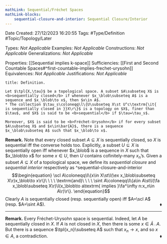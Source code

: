 ```yaml
---
mathLink: Sequential/Fréchet Spaces
mathLink-blocks:
    sequential-closure-and-interior: Sequential Closure/Interior
---
```


<div class="topSpace"></div>

Date Created: 27/12/2023 16:20:55
Tags: #Type/Definition #Topic/Topology/Later

Types: <i>Not Applicable</i>
Examples: <i>Not Applicable</i>
Constructions: <i>Not Applicable</i>
Generalizations: <i>Not Applicable</i>

Properties: [[Sequential implies k-space]]
Sufficiencies: [[First and Second Countable Spaces#^first-countable-implies-frechet-urysohn]]
Equivalences: <i>Not Applicable</i>
Justifications: <i>Not Applicable</i>

``` ad-Definition
title: Definition.

Let $\tpl{X,\tau}$ be a topological space. A subset $A\subseteq X$ is <b>sequentially closed</b> if whenever $x_\blob\subseteq A$ is a sequence and $x_\blob\to x$, then $x\in A$.
* The collection $\tau_s\coloneqq\l\{U\subseteq X\st U^c\textrm{\it{  is sequentially closed in }}X\r\}$ is a topology on $X$, finer than $\tau$, and $X$ is said to be <b>sequential</b> if $\tau=\tau_s$.

Moreover, $X$ is said to be <b>Fréchet-Urysohn</b> if for every subset $A\subseteq X$ and $x\in\bar{A}$, there is a sequence $x_\blob\subseteq A$ such that $x_\blob\to x$.

```

<b>Remark.</b> Note that every closed subset $A\subseteq X$ is sequentially closed, so $X$ is sequential iff the converse holds too. Explicitly, a subset $U\subseteq X$ is sequentially open iff whenever $x_\blob$ is a sequence in $X$ such that $x_\blob\to x$ for some $x\in U$, then $U$ contains cofinitely-many $x_n$’s. Given a subset $A\subseteq X$ of a topological space, we define its <i>sequential closure</i> and <i>sequential interior</i> respectively as ^sequential-closure-and-interior
$$\begin{equation}
    \scl A\coloneqq\l\{x\in X\st\l(\ex x_\blob\subseteq X\r)x_\blob\to x\r\}\ \ \ \ \textrm{and}\ \ \ \ \sint A\coloneqq\l\{a\in A\st\l(\fa x_\blob\subseteq X\r)\l(x_\blob\to a\textrm{ implies }\fa^\infty n:x_n\in A\r)\r\}.
\end{equation}$$
Clearly $A$ is sequentially closed (resp. sequentially open) iff $A=\scl A$ (resp. $A=\sint A$).<span style="float:right;">$\blacklozenge$</span>

---

<b>Remark.</b> Every Fréchet-Urysohn space is sequential. Indeed, let $A$ be sequentially closed in $X$. If $A$ is not closed in $X$, then there is some $x\in\bar{A}\comp A$. But there is a sequence $\tpl{x_n}\subseteq A$ such that $x_n\to x$, and so $x\in A$, a contradiction.<span style="float:right;">$\blacklozenge$</span>
